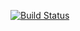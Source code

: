 [![Build Status](https://travis-ci.org/huangbowen521/SpringMessageSpike.png)](https://travis-ci.org/huangbowen521/SpringMessageSpike.png)


